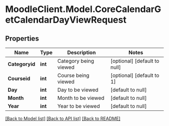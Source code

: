 # MoodleClient.Model.CoreCalendarGetCalendarDayViewRequest

## Properties

Name | Type | Description | Notes
------------ | ------------- | ------------- | -------------
**Categoryid** | **int** | Category being viewed | [optional] [default to null]
**Courseid** | **int** | Course being viewed | [optional] [default to 1]
**Day** | **int** | Day to be viewed | [default to null]
**Month** | **int** | Month to be viewed | [default to null]
**Year** | **int** | Year to be viewed | [default to null]

[[Back to Model list]](../README.md#documentation-for-models) [[Back to API list]](../README.md#documentation-for-api-endpoints) [[Back to README]](../README.md)

